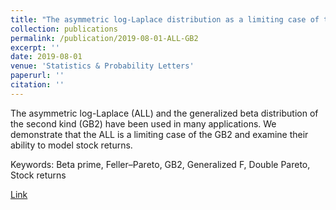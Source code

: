 ```yaml
---
title: "The asymmetric log-Laplace distribution as a limiting case of the generalized beta distribution"
collection: publications
permalink: /publication/2019-08-01-ALL-GB2
excerpt: ''
date: 2019-08-01
venue: 'Statistics & Probability Letters'
paperurl: ''
citation: ''
---
```

The asymmetric log-Laplace (ALL) and the generalized beta distribution of the second kind (GB2) have been used in many applications. We demonstrate that the ALL is a limiting case of the GB2 and examine their ability to model stock returns.

Keywords: Beta prime, Feller–Pareto, GB2, Generalized F, Double Pareto, Stock returns

[Link](https://www.sciencedirect.com/science/article/abs/pii/S016771521930094X)


